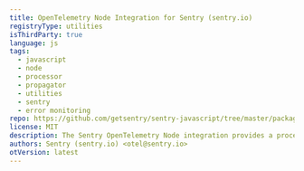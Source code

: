 ```yaml
---
title: OpenTelemetry Node Integration for Sentry (sentry.io)
registryType: utilities
isThirdParty: true
language: js
tags:
  - javascript
  - node
  - processor
  - propagator
  - utilities
  - sentry
  - error monitoring
repo: https://github.com/getsentry/sentry-javascript/tree/master/packages/opentelemetry-node
license: MIT
description: The Sentry OpenTelemetry Node integration provides a processor and propagator to send data to Sentry and to associate traces/spans to Sentry errors. [See the Sentry docs to see how to configure](https://docs.sentry.io/platforms/node/performance/instrumentation/opentelemetry/).
authors: Sentry (sentry.io) <otel@sentry.io>
otVersion: latest
---
```

